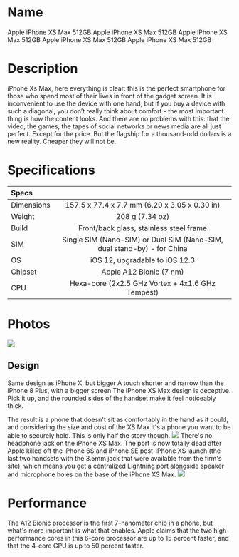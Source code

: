 # Name 
Apple iPhone XS Max 512GB
Apple iPhone XS Max 512GB
Apple iPhone XS Max 512GB
Apple iPhone XS Max 512GB
Apple iPhone XS Max 512GB
# Description

iPhone Xs Max, here everything is clear: this is the perfect smartphone for those who spend most of their lives in front of the gadget screen. It is inconvenient to use the device with one hand, but if you buy a device with such a diagonal, you don’t really think about comfort - the most important thing is how the content looks. And there are no problems with this: that the video, the games, the tapes of social networks or news media are all just perfect. Except for the price. But the flagship for a thousand-odd dollars is a new reality. Cheaper they will not be.

# Specifications

| Specs |        |         
|:------------- |:---------------:|
| Dimensions      | 157.5 x 77.4 x 7.7 mm (6.20 x 3.05 x 0.30 in) |
| Weight      | 208 g (7.34 oz)      |
| Build | Front/back glass, stainless steel frame       |
| SIM | Single SIM (Nano-SIM) or Dual SIM (Nano-SIM, dual stand-by) - for China        |
| OS | iOS 12, upgradable to iOS 12.3        |
| Chipset | Apple A12 Bionic (7 nm)       |
| CPU | Hexa-core (2x2.5 GHz Vortex + 4x1.6 GHz Tempest)       |

# Photos

![](https://cdn.mos.cms.futurecdn.net/TtvY44DH3qtQKuh6GFeXcC-650-80.jpg)
## Design
Same design as iPhone X, but bigger
A touch shorter and narrow than the iPhone 8 Plus, with a bigger screen
The iPhone XS Max design is deceptive. Pick it up, and the rounded sides of the handset make it feel noticeably thick.

The result is a phone that doesn't sit as comfortably in the hand as it could, and considering the size and cost of the XS Max it's a phone you want to be able to securely hold. This is only half the story though.
![](https://cdn.mos.cms.futurecdn.net/QQET33XaFPHxZmZy2JCAaB-650-80.jpg)
There's no headphone jack on the iPhone XS Max. The port is now totally dead after Apple killed off the iPhone 6S and iPhone SE post-iPhone XS launch (the last two handsets with the 3.5mm jack that were available from the firm's site), which means you get a centralized Lightning port alongside speaker and microphone holes on the base of the iPhone XS Max.
![](https://cdn.mos.cms.futurecdn.net/ks6PJczCcYrtTAv2Go6iAR-650-80.jpg)
# Performance
The A12 Bionic processor is the first 7-nanometer chip in a phone, but what's more important is what that enables. Apple claims that the two high-performance cores in this 6-core processor are up to 15 percent faster, and that the 4-core GPU is up to 50 percent faster.